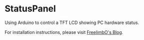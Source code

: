 # StatusPanel
Using Arduino to control a TFT LCD showing PC hardware status.

For installation instructions, please visit [FreelimbO's Blog](https://freelimbo.ddns.net/posts/2021-08-25a/).
